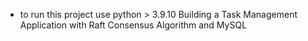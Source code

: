 * to run this project use python > 3.9.10 
Building a Task Management Application with Raft Consensus Algorithm and MySQL
